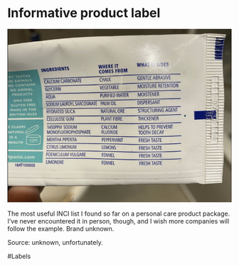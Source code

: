 # Informative product label

![toothpaste tube with a table showing the ingredients, where they come from, and what they do](./assets/informative-product-label.jpg)

The most useful INCI list I found so far on a personal care product package. I’ve never encountered it in person, though, and I wish more companies will follow the example. Brand unknown.

Source: unknown, unfortunately.

#Labels